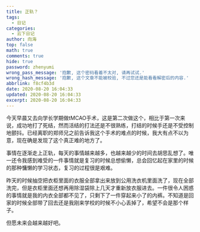```yaml
---
title: 正轨？
tags:
  - 日记
categories:
  - 云下日记
author: 向海
top: false
math: true
comments: true
hide: true
password: zhenyumi
wrong_pass_message: '抱歉, 这个密码看着不太对, 请再试试.'
wrong_hash_message: '抱歉, 这个文章不能被校验, 不过您还是能看看解密后的内容.'
abbrlink: f8cf4b3d
date: 2020-08-20 16:04:33
updated: 2020-08-20 16:04:33
excerpt: 2020-08-20 16:04:33
---
```


今天早晨又去向学长学期做tMCAO手术，这是第二次做这个，相比于第一次来说，成功地打了死结，然而活结的打法还是不很熟练，打结的时候手还是不受控制地颤抖。已经离职的郑师兄之前告诉我这个手术的难点的时候，我大有点不以为意，现在确是发现了这个真正难的地方了。

事情在逐渐走上正轨，每天的事情越来越多，也越来越少的时间去胡思乱想了。唯一还令我感到难受的一件事情就是复习的时候总想偷懒，总会回忆起在家里的时候的那种慵懒的学习状态，复习的过程很是艰难。

昨天的时候抽空把衣柜里面的衣服全部拿出来放到公用洗衣机里面洗了，现在全部洗完，但是衣柜里面还想再用除湿袋除上几天才重新放衣服进去。一件很令人困惑的事情就是我的内衣全部都不见了，只剩下了一件穿起来小了的内裤。不知道是回家的时候全部带了回去还是我刚来学校的时候不小心丢掉了，希望不会是那个样子。

但愿未来会越来越好吧。